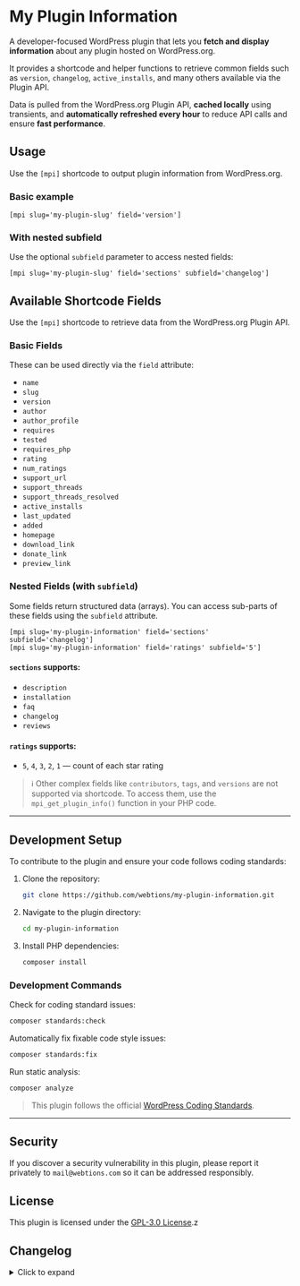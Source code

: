 # My Plugin Information #

A developer-focused WordPress plugin that lets you **fetch and display information** about any plugin hosted on WordPress.org.

It provides a shortcode and helper functions to retrieve common fields such as `version`, `changelog`, `active_installs`, and many others available via the Plugin API.

Data is pulled from the WordPress.org Plugin API, **cached locally** using transients, and **automatically refreshed every hour** to reduce API calls and ensure **fast performance**.

## Usage

Use the `[mpi]` shortcode to output plugin information from WordPress.org.

### Basic example

```
[mpi slug='my-plugin-slug' field='version']
```

### With nested subfield

Use the optional `subfield` parameter to access nested fields:

```
[mpi slug='my-plugin-slug' field='sections' subfield='changelog']
```

## Available Shortcode Fields

Use the `[mpi]` shortcode to retrieve data from the WordPress.org Plugin API.

### Basic Fields

These can be used directly via the `field` attribute:

- `name`
- `slug`
- `version`
- `author`
- `author_profile`
- `requires`
- `tested`
- `requires_php`
- `rating`
- `num_ratings`
- `support_url`
- `support_threads`
- `support_threads_resolved`
- `active_installs`
- `last_updated`
- `added`
- `homepage`
- `download_link`
- `donate_link`
- `preview_link`

### Nested Fields (with `subfield`)

Some fields return structured data (arrays). You can access sub-parts of these fields using the `subfield` attribute.

```text
[mpi slug='my-plugin-information' field='sections' subfield='changelog']
[mpi slug='my-plugin-information' field='ratings' subfield='5']
```

#### `sections` supports:
- `description`
- `installation`
- `faq`
- `changelog`
- `reviews`

#### `ratings` supports:
- `5`, `4`, `3`, `2`, `1` — count of each star rating


> ℹ️ Other complex fields like `contributors`, `tags`, and `versions` are not supported via shortcode.
> To access them, use the `mpi_get_plugin_info()` function in your PHP code.

---

## Development Setup

To contribute to the plugin and ensure your code follows coding standards:

1. Clone the repository:

    ```sh
    git clone https://github.com/webtions/my-plugin-information.git
    ```

2. Navigate to the plugin directory:

    ```sh
    cd my-plugin-information
    ```

3. Install PHP dependencies:

    ```sh
    composer install
    ```

### Development Commands

Check for coding standard issues:

```bash
composer standards:check
```

Automatically fix fixable code style issues:

```bash
composer standards:fix
```

Run static analysis:

```bash
composer analyze
```

> This plugin follows the official [WordPress Coding Standards](https://developer.wordpress.org/coding-standards/).

---

## Security

If you discover a security vulnerability in this plugin, please report it privately to `mail@webtions.com` so it can be addressed responsibly.

## License

This plugin is licensed under the [GPL-3.0 License](http://www.gnu.org/licenses/gpl-3.0.txt).z

## Changelog

<details><summary>Click to expand</summary>

### 0.4.0 (2025-07-26)

- Added support for `subfield` attribute in the shortcode
- Allows access to nested fields like `sections` and `ratings`
- Updated readme with full usage and development instructions
- Improved shortcode logic and fallback handling

### 0.3.0 (2015-06-24)

- Code cleanup and improvements (credit: @dvankooten)

</details>
